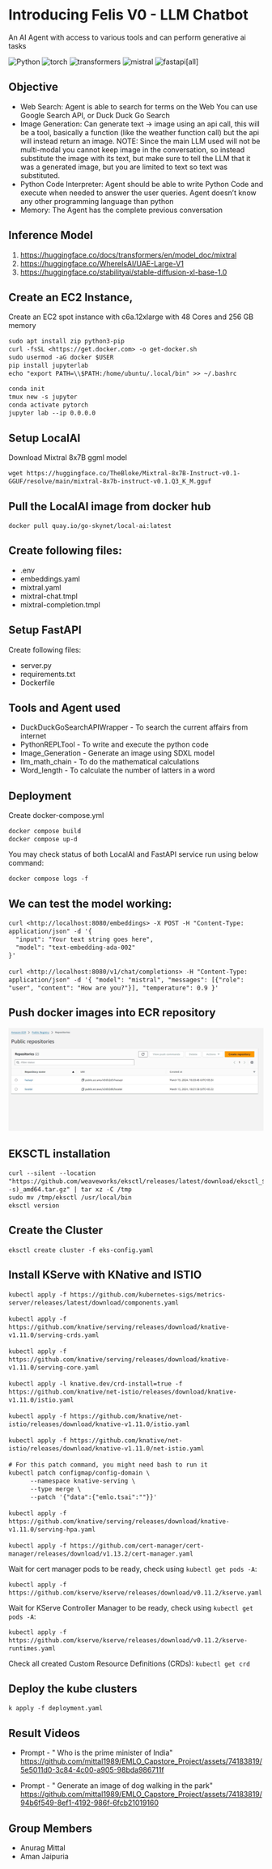 # Introducing Felis V0 - LLM Chatbot

An AI Agent with access to various tools and can perform generative ai tasks

![Python](https://img.shields.io/badge/python-3.9-blue)
![torch](https://img.shields.io/badge/torch-1.12.0-orange)
![transformers](https://img.shields.io/badge/transformers-4.30.2-orange)
![mistral](https://img.shields.io/badge/mistral-8x.7B.0-orange)
![fastapi[all]](https://img.shields.io/badge/fastapi[all]-0.98.0-green)


## Objective 

- Web Search: Agent is able to search for terms on the Web
    You can use Google Search API, or Duck Duck Go Search
- Image Generation: Can generate text → image using an api call, this will be a tool, basically a function (like the weather function call) but the api will    instead return an image.
    NOTE: Since the main LLM used will not be multi-modal you cannot keep image in the conversation, so instead substitute the image with its text, but make sure to tell the LLM that it was a generated image, but you are limited to text so text was substituted.
- Python Code Interpreter: Agent should be able to write Python Code and execute when needed to answer the user queries. Agent doesn’t know any other programming language than python
- Memory: The Agent has the complete previous conversation

## Inference Model 
1. https://huggingface.co/docs/transformers/en/model_doc/mixtral
2. https://huggingface.co/WhereIsAI/UAE-Large-V1
3. https://huggingface.co/stabilityai/stable-diffusion-xl-base-1.0

## Create an EC2 Instance, 

Create an EC2 spot instance with c6a.12xlarge with 48 Cores and 256 GB memory

```
sudo apt install zip python3-pip
curl -fsSL <https://get.docker.com> -o get-docker.sh
sudo usermod -aG docker $USER
pip install jupyterlab
echo "export PATH=\\$PATH:/home/ubuntu/.local/bin" >> ~/.bashrc
```

```
conda init
tmux new -s jupyter
conda activate pytorch
jupyter lab --ip 0.0.0.0
```

## Setup LocalAI
Download Mixtral 8x7B ggml model
```
wget https://huggingface.co/TheBloke/Mixtral-8x7B-Instruct-v0.1-GGUF/resolve/main/mixtral-8x7b-instruct-v0.1.Q3_K_M.gguf
```
## Pull the LocalAI image from docker hub
```
docker pull quay.io/go-skynet/local-ai:latest
```
## Create following files:
- .env
- embeddings.yaml
- mixtral.yaml
- mixtral-chat.tmpl
- mixtral-completion.tmpl


## Setup FastAPI
Create following files:
- server.py
- requirements.txt
- Dockerfile

## Tools and Agent used
- DuckDuckGoSearchAPIWrapper - To search the current affairs from internet
- PythonREPLTool -  To write and execute the python code
- Image_Generation - Generate an image using SDXL model 
- llm_math_chain - To do the mathematical calculations
- Word_length -  To calculate the number of latters in a word

## Deployment

Create docker-compose.yml

```
docker compose build
docker compose up-d
```

You may check status of both LocalAI and FastAPI service run using below command:
```
docker compose logs -f
```

## We can test the model working:
```
curl <http://localhost:8080/embeddings> -X POST -H "Content-Type: application/json" -d '{
  "input": "Your text string goes here",
  "model": "text-embedding-ada-002"
}'

curl <http://localhost:8080/v1/chat/completions> -H "Content-Type: application/json" -d '{ "model": "mistral", "messages": [{"role": "user", "content": "How are you?"}], "temperature": 0.9 }'
```

## Push docker images into ECR repository
![Screenshot](Images/ECR1.JPG)

## EKSCTL installation
```
curl --silent --location "https://github.com/weaveworks/eksctl/releases/latest/download/eksctl_$(uname -s)_amd64.tar.gz" | tar xz -C /tmp
sudo mv /tmp/eksctl /usr/local/bin
eksctl version
```

## Create the Cluster
```
eksctl create cluster -f eks-config.yaml
```

## Install KServe with KNative and ISTIO
```
kubectl apply -f https://github.com/kubernetes-sigs/metrics-server/releases/latest/download/components.yaml

kubectl apply -f https://github.com/knative/serving/releases/download/knative-v1.11.0/serving-crds.yaml

kubectl apply -f https://github.com/knative/serving/releases/download/knative-v1.11.0/serving-core.yaml

kubectl apply -l knative.dev/crd-install=true -f https://github.com/knative/net-istio/releases/download/knative-v1.11.0/istio.yaml

kubectl apply -f https://github.com/knative/net-istio/releases/download/knative-v1.11.0/istio.yaml

kubectl apply -f https://github.com/knative/net-istio/releases/download/knative-v1.11.0/net-istio.yaml

# For this patch command, you might need bash to run it
kubectl patch configmap/config-domain \
      --namespace knative-serving \
      --type merge \
      --patch '{"data":{"emlo.tsai":""}}'

kubectl apply -f https://github.com/knative/serving/releases/download/knative-v1.11.0/serving-hpa.yaml

kubectl apply -f https://github.com/cert-manager/cert-manager/releases/download/v1.13.2/cert-manager.yaml
```

Wait for cert manager pods to be ready, check using `kubectl get pods -A`:
```
kubectl apply -f https://github.com/kserve/kserve/releases/download/v0.11.2/kserve.yaml
```

Wait for KServe Controller Manager to be ready, check using `kubectl get pods -A`:
```
kubectl apply -f https://github.com/kserve/kserve/releases/download/v0.11.2/kserve-runtimes.yaml
```

Check all created Custom Resource Definitions (CRDs): `kubectl get crd`


## Deploy the kube clusters
```
k apply -f deployment.yaml
```

## Result Videos

- Prompt - " Who is the prime minister of India"
https://github.com/mittal1989/EMLO_Capstore_Project/assets/74183819/5e5011d0-3c84-4c00-a905-98bda986711f



- Prompt - " Generate an image of dog walking in the park"
https://github.com/mittal1989/EMLO_Capstore_Project/assets/74183819/94b6f549-8ef1-4192-986f-6fcb21019160


## Group Members
- Anurag Mittal
- Aman Jaipuria

